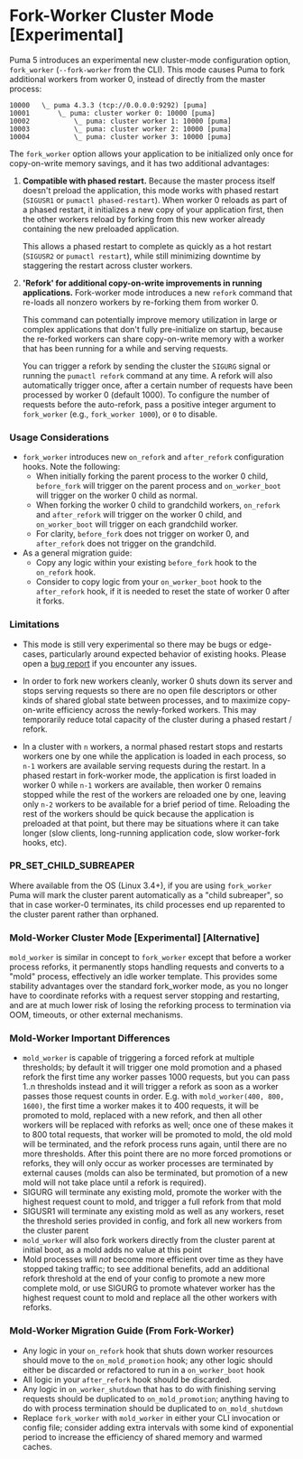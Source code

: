 # Fork-Worker Cluster Mode [Experimental]

Puma 5 introduces an experimental new cluster-mode configuration option, `fork_worker` (`--fork-worker` from the CLI). This mode causes Puma to fork additional workers from worker 0, instead of directly from the master process:

```
10000   \_ puma 4.3.3 (tcp://0.0.0.0:9292) [puma]
10001       \_ puma: cluster worker 0: 10000 [puma]
10002           \_ puma: cluster worker 1: 10000 [puma]
10003           \_ puma: cluster worker 2: 10000 [puma]
10004           \_ puma: cluster worker 3: 10000 [puma]
```

The `fork_worker` option allows your application to be initialized only once for copy-on-write memory savings, and it has two additional advantages:

1. **Compatible with phased restart.** Because the master process itself doesn't preload the application, this mode works with phased restart (`SIGUSR1` or `pumactl phased-restart`). When worker 0 reloads as part of a phased restart, it initializes a new copy of your application first, then the other workers reload by forking from this new worker already containing the new preloaded application.

   This allows a phased restart to complete as quickly as a hot restart (`SIGUSR2` or `pumactl restart`), while still minimizing downtime by staggering the restart across cluster workers.

2. **'Refork' for additional copy-on-write improvements in running applications.** Fork-worker mode introduces a new `refork` command that re-loads all nonzero workers by re-forking them from worker 0.

   This command can potentially improve memory utilization in large or complex applications that don't fully pre-initialize on startup, because the re-forked workers can share copy-on-write memory with a worker that has been running for a while and serving requests.

   You can trigger a refork by sending the cluster the `SIGURG` signal or running the `pumactl refork` command at any time. A refork will also automatically trigger once, after a certain number of requests have been processed by worker 0 (default 1000). To configure the number of requests before the auto-refork, pass a positive integer argument to `fork_worker` (e.g., `fork_worker 1000`), or `0` to disable.

### Usage Considerations

- `fork_worker` introduces new `on_refork` and `after_refork` configuration hooks. Note the following:
    - When initially forking the parent process to the worker 0 child, `before_fork` will trigger on the parent process and `on_worker_boot` will trigger on the worker 0 child as normal.
    - When forking the worker 0 child to grandchild workers, `on_refork` and `after_refork` will trigger on the worker 0 child, and `on_worker_boot` will trigger on each grandchild worker.
    - For clarity, `before_fork` does not trigger on worker 0, and `after_refork` does not trigger on the grandchild.
- As a general migration guide:
    - Copy any logic within your existing `before_fork` hook to the `on_refork` hook.
    - Consider to copy logic from your `on_worker_boot` hook to the `after_refork` hook, if it is needed to reset the state of worker 0 after it forks.

### Limitations

- This mode is still very experimental so there may be bugs or edge-cases, particularly around expected behavior of existing hooks. Please open a [bug report](https://github.com/puma/puma/issues/new?template=bug_report.md) if you encounter any issues.

- In order to fork new workers cleanly, worker 0 shuts down its server and stops serving requests so there are no open file descriptors or other kinds of shared global state between processes, and to maximize copy-on-write efficiency across the newly-forked workers. This may temporarily reduce total capacity of the cluster during a phased restart / refork.

- In a cluster with `n` workers, a normal phased restart stops and restarts workers one by one while the application is loaded in each process, so `n-1` workers are available serving requests during the restart. In a phased restart in fork-worker mode, the application is first loaded in worker 0 while `n-1` workers are available, then worker 0 remains stopped while the rest of the workers are reloaded one by one, leaving only `n-2` workers to be available for a brief period of time. Reloading the rest of the workers should be quick because the application is preloaded at that point, but there may be situations where it can take longer (slow clients, long-running application code, slow worker-fork hooks, etc).

### PR_SET_CHILD_SUBREAPER

Where available from the OS (Linux 3.4+), if you are using `fork_worker` Puma will mark the cluster parent automatically as a "child subreaper", so that in case worker-0 terminates, its child processes end up reparented to the cluster parent rather than orphaned. 

### Mold-Worker Cluster Mode [Experimental] [Alternative]

`mold_worker` is similar in concept to `fork_worker` except that before a worker process reforks, it permanently stops handling requests and converts to a "mold" process, effectively an idle worker template. This provides some stability advantages over the standard fork_worker mode, as you no longer have to coordinate reforks with a request server stopping and restarting, and are at much lower risk of losing the reforking process to termination via OOM, timeouts, or other external mechanisms.

### Mold-Worker Important Differences

- `mold_worker` is capable of triggering a forced refork at multiple thresholds; by default it will trigger one mold promotion and a phased refork the first time any worker passes 1000 requests, but you can pass 1..n thresholds instead and it will trigger a refork as soon as a worker passes those request counts in order. E.g. with `mold_worker(400, 800, 1600)`, the first time a worker makes it to 400 requests, it will be promoted to mold, replaced with a new refork, and then all other workers will be replaced with reforks as well; once one of these makes it to 800 total requests, that worker will be promoted to mold, the old mold will be terminated, and the refork process runs again, until there are no more thresholds. After this point there are no more forced promotions or reforks, they will only occur as worker processes are terminated by external causes (molds can also be terminated, but promotion of a new mold will not take place until a refork is required).
- SIGURG will terminate any existing mold, promote the worker with the highest request count to mold, and trigger a full refork from that mold
- SIGUSR1 will terminate any existing mold as well as any workers, reset the threshold series provided in config, and fork all new workers from the cluster parent
- `mold_worker` will also fork workers directly from the cluster parent at initial boot, as a mold adds no value at this point
- Mold processes will _not_ become more efficient over time as they have stopped taking traffic; to see additional benefits, add an additional refork threshold at the end of your config to promote a new more complete mold, or use SIGURG to promote whatever worker has the highest request count to mold and replace all the other workers with reforks.

### Mold-Worker Migration Guide (From Fork-Worker)

- Any logic in your `on_refork` hook that shuts down worker resources should move to the `on_mold_promotion` hook; any other logic should either be discarded or refactored to run in a `on_worker_boot` hook
- All logic in your `after_refork` hook should be discarded.
- Any logic in `on_worker_shutdown` that has to do with finishing serving requests should be duplicated to `on_mold_promotion`; anything having to do with process termination should be duplicated to `on_mold_shutdown`
- Replace `fork_worker` with `mold_worker` in either your CLI invocation or config file; consider adding extra intervals with some kind of exponential period to increase the efficiency of shared memory and warmed caches.
